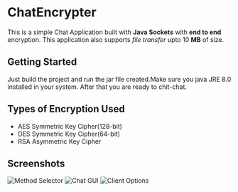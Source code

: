 # ChatEncrypter

This is a simple Chat Application built with __Java Sockets__ with __end to end__ encryption. This application also supports *file transfer*
upto 10 __MB__ of size.

## Getting Started

Just build the project and run the jar file created.Make sure you java JRE 8.0 installed in your system. After that you are ready to chit-chat.

## Types of Encryption Used

* AES Symmetric Key Cipher(128-bit)
* DES Symmetric Key Cipher(64-bit)
* RSA Asymmetric Key Cipher

## Screenshots
![Method Selector](https://github.com/utkarsh22garg/ChatEncrypter/blob/master/screenshots/Screenshot%201.png "Select Any Method")
![Chat GUI](https://github.com/utkarsh22garg/ChatEncrypter/blob/master/screenshots/Screenshot%202.png "Chat GUI")
![Client Options](https://github.com/utkarsh22garg/ChatEncrypter/blob/master/screenshots/Screenshot%203.png "Options For Client")
